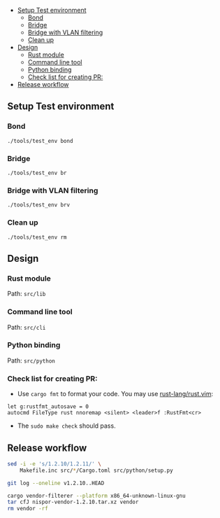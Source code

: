 
<!-- vim-markdown-toc GFM -->

* [Setup Test environment](#setup-test-environment)
    * [Bond](#bond)
    * [Bridge](#bridge)
    * [Bridge with VLAN filtering](#bridge-with-vlan-filtering)
    * [Clean up](#clean-up)
* [Design](#design)
    * [Rust module](#rust-module)
    * [Command line tool](#command-line-tool)
    * [Python binding](#python-binding)
    * [Check list for creating PR:](#check-list-for-creating-pr)
* [Release workflow](#release-workflow)

<!-- vim-markdown-toc -->

## Setup Test environment

### Bond
`./tools/test_env bond`

### Bridge

`./tools/test_env br`

### Bridge with VLAN filtering

`./tools/test_env brv`

### Clean up

`./tools/test_env rm`

## Design

### Rust module

Path: `src/lib`

### Command line tool

Path: `src/cli`

### Python binding

Path: `src/python`

### Check list for creating PR:

 * Use `cargo fmt` to format your code. You may use
   [rust-lang/rust.vim][rust-vim]:
```vim
let g:rustfmt_autosave = 0
autocmd FileType rust nnoremap <silent> <leader>f :RustFmt<cr>
```
 * The `sudo make check` should pass.

## Release workflow

```bash
sed -i -e 's/1.2.10/1.2.11/' \
    Makefile.inc src/*/Cargo.toml src/python/setup.py
```

```bash
git log --oneline v1.2.10..HEAD
```

```bash
cargo vendor-filterer --platform x86_64-unknown-linux-gnu
tar cfJ nispor-vendor-1.2.10.tar.xz vendor
rm vendor -rf
```

[rust-vim]: https://github.com/rust-lang/rust.vim
